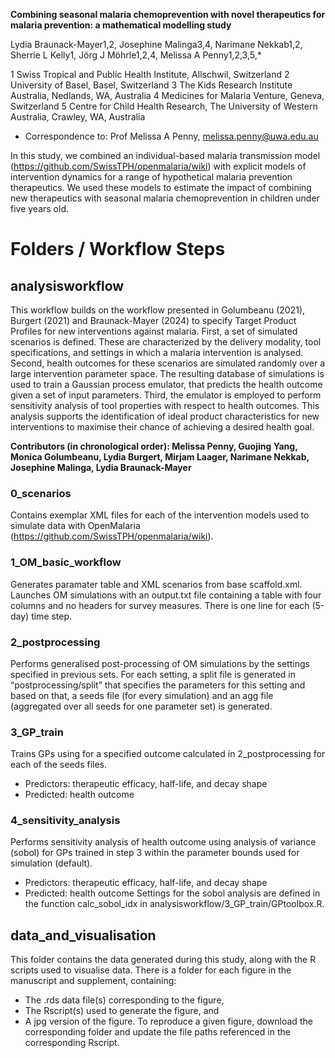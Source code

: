 **Combining seasonal malaria chemoprevention with novel therapeutics for malaria prevention: a mathematical modelling study**

Lydia Braunack-Mayer1,2, Josephine Malinga3,4, Narimane Nekkab1,2, Sherrie L Kelly1, Jörg J Möhrle1,2,4, Melissa A Penny1,2,3,5,*

1 Swiss Tropical and Public Health Institute, Allschwil, Switzerland
2 University of Basel, Basel, Switzerland
3 The Kids Research Institute Australia, Nedlands, WA, Australia
4 Medicines for Malaria Venture, Geneva, Switzerland
5 Centre for Child Health Research, The University of Western Australia, Crawley, WA, Australia
* Correspondence to:
Prof Melissa A Penny, melissa.penny@uwa.edu.au

In this study, we combined an individual-based malaria transmission model (https://github.com/SwissTPH/openmalaria/wiki) with explicit models of intervention dynamics for a range of hypothetical malaria prevention therapeutics. We used these models to estimate the impact of combining new therapeutics with seasonal malaria chemoprevention in children under five years old.


# Folders / Workflow Steps

## analysisworkflow

This workflow builds on the workflow presented in Golumbeanu (2021), Burgert (2021) and Braunack-Mayer (2024) to specify Target Product Profiles for new interventions against malaria. First, a set of simulated scenarios is defined. These are characterized by the delivery modality, tool specifications, and settings in which a malaria intervention is analysed. Second, health outcomes for these scenarios are simulated randomly over a large intervention parameter space. The resulting database of simulations is used to train a Gaussian process emulator, that predicts the health outcome given a set of input parameters. Third, the emulator is employed to perform sensitivity analysis of tool properties with respect to health outcomes. This analysis supports the identification of ideal product characteristics for new interventions to maximise their chance of achieving a desired health goal.

**Contributors (in chronological order): Melissa Penny, Guojing Yang, Monica Golumbeanu, Lydia Burgert, Mirjam Laager, Narimane Nekkab, Josephine Malinga, Lydia Braunack-Mayer**

### 0_scenarios
Contains exemplar XML files for each of the intervention models used to simulate data with OpenMalaria (https://github.com/SwissTPH/openmalaria/wiki).

### 1_OM_basic_workflow
Generates paramater table and XML scenarios from base scaffold.xml. Launches OM simulations with an output.txt file containing a table with four columns and no headers for survey measures. There is one line for each (5-day) time step.

### 2_postprocessing
Performs generalised post-processing of OM simulations by the settings specified in previous sets. For each setting, a split file is generated in “postprocessing/split” that specifies the parameters for this setting and based on that, a seeds file (for every simulation) and an agg file (aggregated over all seeds for one parameter set) is generated.

### 3_GP_train
Trains GPs using for a specified outcome calculated  in 2_postprocessing for each of the seeds files. 
- Predictors: therapeutic efficacy, half-life, and decay shape
- Predicted: health outcome 

### 4_sensitivity_analysis
Performs sensitivity analysis of health outcome using analysis of variance (sobol) for GPs trained in step 3 within the parameter bounds used for simulation (default).
- Predictors: therapeutic efficacy, half-life, and decay shape
- Predicted: health outcome 
Settings for the sobol analysis are defined in the function calc_sobol_idx in analysisworkflow/3_GP_train/GPtoolbox.R.

## data_and_visualisation

This folder contains the data generated during this study, along with the R scripts used to visualise data. There is a folder for each figure in the manuscript and supplement, containing:
- The .rds data file(s) corresponding to the figure,
- The Rscript(s) used to generate the figure, and
- A jpg version of the figure.
To reproduce a given figure, download the corresponding folder and update the file paths referenced in the corresponding Rscript.
